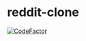 # reddit-clone

[![CodeFactor](https://www.codefactor.io/repository/github/ahmedmurtaja/reddit-clone/badge)](https://www.codefactor.io/repository/github/ahmedmurtaja/reddit-clone)
